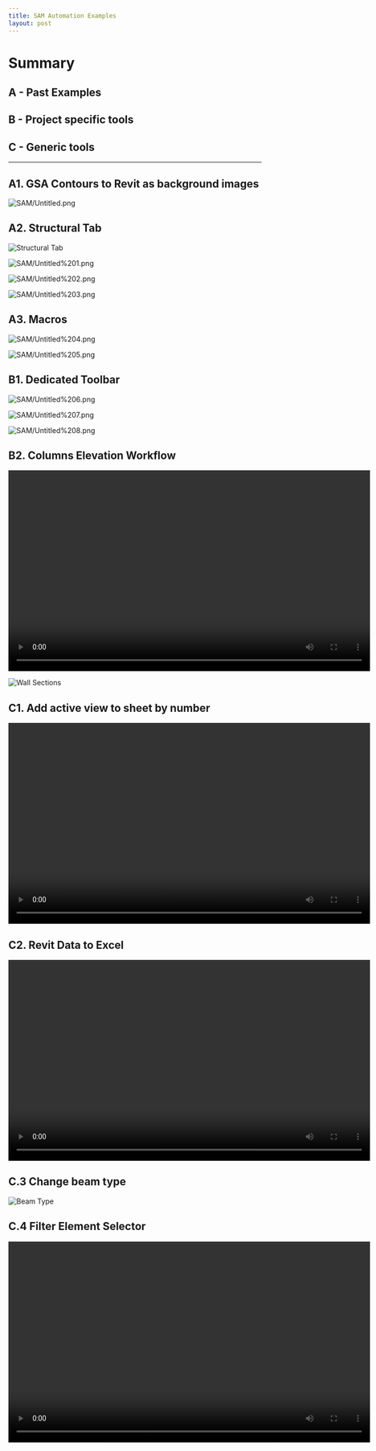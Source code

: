 ```yaml
---
title: SAM Automation Examples
layout: post
---
```


# Summary

## A - Past Examples
## B - Project specific tools
## C - Generic tools
---

## A1. GSA Contours to Revit as background images

![SAM/Untitled.png](/images/SAM/Untitled.png)

## A2. Structural Tab

![Structural Tab](/images/SAM/structuralTab.png)

![SAM/Untitled%201.png](/images/SAM/Untitled%201.png)

![SAM/Untitled%202.png](/images/SAM/Untitled%202.png)

![SAM/Untitled%203.png](/images/SAM/Untitled%203.png)

## A3. Macros

![SAM/Untitled%204.png](/images/SAM/Untitled%204.png)

![SAM/Untitled%205.png](/images/SAM/Untitled%205.png)

## B1. Dedicated Toolbar

![SAM/Untitled%206.png](/images/SAM/Untitled%206.png)

![SAM/Untitled%207.png](/images/SAM/Untitled%207.png)

![SAM/Untitled%208.png](/images/SAM/Untitled%208.png)

## B2. Columns Elevation Workflow

<video id="pelican-installation" class="video-js vjs-default-skin" controls preload="auto" width="720" height="400" data-setup="{}">
<source src="/videos/ColumnSchedule.mkv" type='video/mp4'></video>

![Wall Sections](/images/SAM/wallsSections.jpg)

## C1. Add active view to sheet by number
<video id="pelican-installation" class="video-js vjs-default-skin" controls preload="auto" width="720" height="400" data-setup="{}">
<source src="/videos/AddViewToSheet.mp4" type='video/mp4'></video>

## C2. Revit Data to Excel
<video id="pelican-installation" class="video-js vjs-default-skin" controls preload="auto" width="720" height="400" data-setup="{}">
<source src="/videos/DatatoExcel.mp4" type='video/mp4'></video>

## C.3 Change beam type
![Beam Type](/images/SAM/beamByID.png)

## C.4 Filter Element Selector
<video id="pelican-installation" class="video-js vjs-default-skin" controls preload="auto" width="720" height="400" data-setup="{}">
<source src="/videos/RevitFilterElementSelector.mp4" type='video/mp4'></video>

